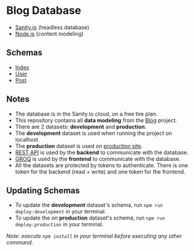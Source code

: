 # Blog Database

- [Sanity.io](https://www.sanity.io/) (headless database)
- [Node.js](https://www.sanity.io/docs/content-modelling) (content modeling)

## Schemas

- [Index](https://github.com/nandotess/blog-database/blob/main/schemas/schema.js)
- [User](https://github.com/nandotess/blog-database/blob/main/schemas/user.js)
- [Post](https://github.com/nandotess/blog-database/blob/main/schemas/post.js)

## Notes

- The database is in the Sanity.io cloud, on a free tire plan.
- This repository contains all **data modeling** from the [Blog](https://github.com/nandotess/blog) project.
- There are 2 datasets: **development** and **production**.
- The **development** dataset is used when running the project on localhost.
- The **production** dataset is used on [production site](https://blog-digital-extremes.vercel.app/).
- [REST API](https://www.sanity.io/docs/http-api) is used by the **backend** to communicate with the database.
- [GROQ](https://www.sanity.io/docs/groq) is used by the **frontend** to communicate with the database.
- All the datasets are protected by tokens to authenticate. There is one token for the backend (read + write) and one token for the frontend.

## Updating Schemas

- To update the **development** dataset's schema, run `npm run deploy:development` in your terminal.
- To update the on **production** dataset's schema, run `npm run deploy:production` in your terminal.

_Note: execute `npm install` in your terminal before executing any other command._
